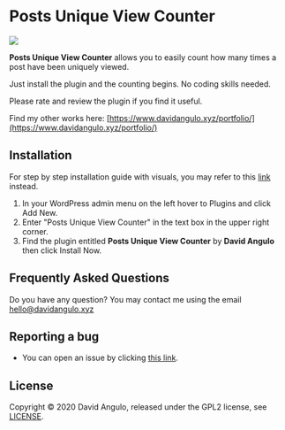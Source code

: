 # Posts Unique View Counter

![](https://ps.w.org/posts-unique-view-counter/assets/screenshot-1.jpg)

**Posts Unique View Counter** allows you to easily count how many times a post have been uniquely viewed.

Just install the plugin and the counting begins. No coding skills needed.

Please rate and review the plugin if you find it useful.

Find my other works here: [https://www.davidangulo.xyz/portfolio/](https://www.davidangulo.xyz/portfolio/)

## Installation

For step by step installation guide with visuals, you may refer to this [link](https://www.davidangulo.xyz/how-to-display-number-of-post-views-wordpress/) instead.

1. In your WordPress admin menu on the left hover to Plugins and click Add New.
2. Enter "Posts Unique View Counter" in the text box in the upper right corner.
3. Find the plugin entitled **Posts Unique View Counter** by **David Angulo** then click Install Now.

## Frequently Asked Questions

Do you have any question? You may contact me using the email [hello@davidangulo.xyz](mailto:hello@davidangulo.xyz)

## Reporting a bug
* You can open an issue by clicking [this link](https://github.com/dcangulo/posts-unique-view-counter/issues/new).

## License
Copyright © 2020 David Angulo, released under the GPL2 license, see [LICENSE](LICENSE).
